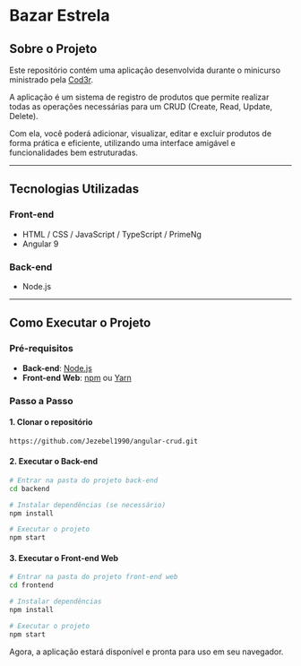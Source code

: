# Bazar Estrela 


## Sobre o Projeto

Este repositório contém uma aplicação desenvolvida durante o minicurso ministrado pela [Cod3r](https://www.cod3r.com.br/).

A aplicação é um sistema de registro de produtos que permite realizar todas as operações necessárias para um CRUD (Create, Read, Update, Delete). 

Com ela, você poderá adicionar, visualizar, editar e excluir produtos de forma prática e eficiente, utilizando uma interface amigável e funcionalidades bem estruturadas.


---

## Tecnologias Utilizadas

### Front-end
- HTML / CSS / JavaScript / TypeScript / PrimeNg
- Angular 9

### Back-end
- Node.js

---


## Como Executar o Projeto

### Pré-requisitos
- **Back-end**: [Node.js](https://nodejs.org)
- **Front-end Web**: [npm](https://www.npmjs.com/) ou [Yarn](https://yarnpkg.com/)

### Passo a Passo

#### 1. Clonar o repositório
```bash
https://github.com/Jezebel1990/angular-crud.git
```

#### 2. Executar o Back-end
```bash
# Entrar na pasta do projeto back-end
cd backend

# Instalar dependências (se necessário)
npm install

# Executar o projeto
npm start
```

#### 3. Executar o Front-end Web
```bash
# Entrar na pasta do projeto front-end web
cd frontend

# Instalar dependências
npm install

# Executar o projeto
npm start
```

Agora, a aplicação estará disponível e pronta para uso em seu navegador.








